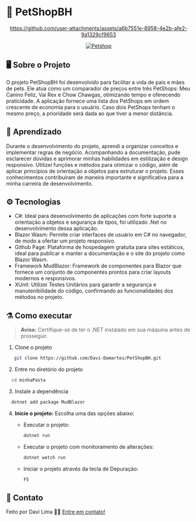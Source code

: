 # 🐶 PetShopBH 

<div align="center">
  
  https://github.com/user-attachments/assets/a6b7551e-8958-4e2b-afe2-9a1329cf9653
  
</div>

<p align="center">
  <a href="https://davi-damartes.github.io/PetShopBH/" target="_blank">
    <img alt="Petshop" src="https://svgshare.com/i/MKt.svg">
  </a>
</p>

## 🖥 Sobre o Projeto 

O projeto PetShopBH foi desenvolvido para facilitar a vida de pais e mães de pets. Ele atua como um comparador de preços entre três PetShops: Meu Canino Feliz, Vai Rex e Chow Chawgas, otimizando tempo e oferecendo praticidade. A aplicação fornece uma lista dos PetShops em ordem crescente de economia para o usuário. Caso dois PetShops tenham o mesmo preço, a prioridade será dada ao que tiver a menor distância.


## 🚀 Aprendizado
Durante o desenvolvimento do projeto, aprendi a organizar conceitos e implementar regras de negócio. Acompanhando a documentação, pude esclarecer dúvidas e aprimorar minhas habilidades em estilização e design responsivo. Utilizei funções e métodos para otimizar o código, além de aplicar princípios de orientação a objetos para estruturar o projeto. Esses conhecimentos contribuíram de maneira importante e significativa para a minha carreira de desenvolvimento.

## ⚙ Tecnologias
 - C#: Ideal para desenvolvimento de aplicações  com forte suporte a orientação a objetos e segurança de tipos, foi utilizado .Net no desenvolvimento dessa aplicação.
 - Blazor Wasm: Permite criar interfaces de usuário em C# no navegador, de modo a ofertar um projeto responsivo.
 - Github Page: Plataforma de hospedagem gratuita para sites estáticos, ideal para publicar e manter a documentação e o site do projeto como Blazor Wasm.
 - Framework MudBlazor: Framework de componentes para Blazor que fornece um conjunto de componentes prontos para criar layouts modernos e responsivos.
 - XUnit: Utilizei Testes Unitários para garantir a segurança e manutenibilidade do código, confirmando as funcionalidades dos métodos no projeto.

## ⚗ Como executar 
> **Aviso:** Certifique-se de ter o .NET instalado em sua máquina antes de prosseguir.


1. Clone o projeto

```bash
   git clone https://github.com/Davi-Damartes/PetShopBH.git
```

2. Entre no diretório do projeto

```bash
  cd minhaPasta
```

3. Instale a dependência

```bash
  dotnet add package MudBlazor
```
4. **Inicie o projeto:** Escolha uma das opções abaixo:

    - Executar o projeto:

        ```bash
        dotnet run
        ```

    - Executar o projeto com monitoramento de alterações:

        ```bash
        dotnet watch run
        ```

    - Iniciar o projeto através da tecla de Depuração:

        ```bash
        F5
        ```

## 📝 Contato

Feito por Davi Lima 👋🏽 [Entre em contato!](https://www.linkedin.com/in/davi-lima-643870313/)
